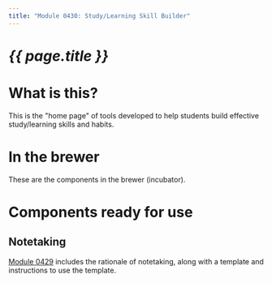 ```yaml
---
title: "Module 0430: Study/Learning Skill Builder"
---
```


# _{{ page.title }}_

# What is this?

This is the "home page" of tools developed to help students build effective study/learning skills and habits.

# In the brewer

These are the components in the brewer (incubator).



# Components ready for use

## Notetaking

[Module 0429](../0429/mdModule.html) includes the rationale of notetaking, along with a template and instructions to use the template. 
